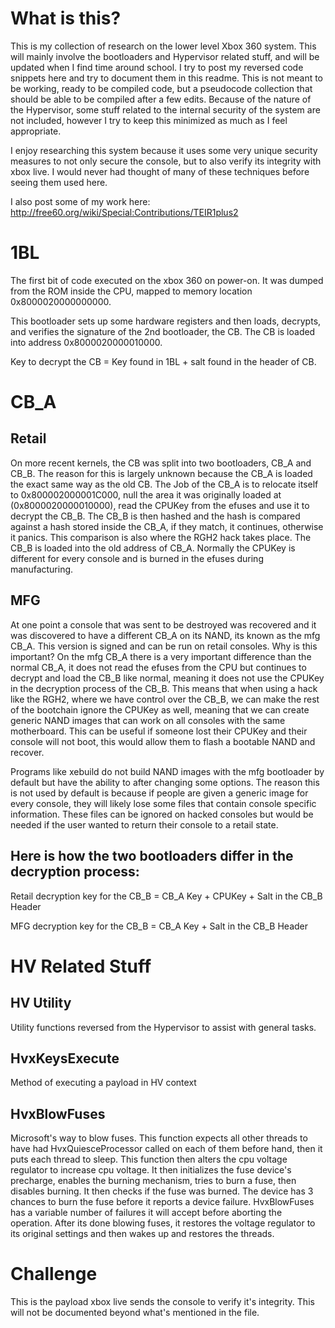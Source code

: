 # What is this?
This is my collection of research on the lower level Xbox 360 system. This will mainly involve the bootloaders and Hypervisor related stuff, and will be updated when I find time around school. I try to post my reversed code snippets here and try to document them in this readme. This is not meant to be working, ready to be compiled code, but a pseudocode collection that should be able to be compiled after a few edits. Because of the nature of the Hypervisor, some stuff related to the internal security of the system are not included, however I try to keep this minimized as much as I feel appropriate.

I enjoy researching this system because it uses some very unique security measures to not only secure the console, but to also verify its integrity with xbox live. I would never had thought of many of these techniques before seeing them used here.

I also post some of my work here: http://free60.org/wiki/Special:Contributions/TEIR1plus2

# 1BL
The first bit of code executed on the xbox 360 on power-on. It was dumped from the ROM inside the CPU, mapped to memory location 0x8000020000000000.

This bootloader sets up some hardware registers and then loads, decrypts, and verifies the signature of the 2nd bootloader, the CB. The CB is loaded into address 0x8000020000010000.

Key to decrypt the CB = Key found in 1BL + salt found in the header of CB.

# CB_A
## Retail
On more recent kernels, the CB was split into two bootloaders, CB_A and CB_B. The reason for this is largely unknown because the CB_A is loaded the exact same way as the old CB. The Job of the CB_A is to relocate itself to 0x800002000001C000, null the area it was originally loaded at (0x8000020000010000), read the CPUKey from the efuses and use it to decrypt the CB_B. The CB_B is then hashed and the hash is compared against a hash stored inside the CB_A, if they match, it continues, otherwise it panics. This comparison is also where the RGH2 hack takes place. The CB_B is loaded into the old address of CB_A. Normally the CPUKey is different for every console and is burned in the efuses during manufacturing.

## MFG
At one point a console that was sent to be destroyed was recovered and it was discovered to have a different CB_A on its NAND, its known as the mfg CB_A. This version is signed and can be run on retail consoles. Why is this important? On the mfg CB_A there is a very important difference than the normal CB_A, it does not read the efuses from the CPU but continues to decrypt and load the CB_B like normal, meaning it does not use the CPUKey in the decryption process of the CB_B. This means that when using a hack like the RGH2, where we have control over the CB_B, we can make the rest of the bootchain ignore the CPUKey as well, meaning that we can create generic NAND images that can work on all consoles with the same motherboard. This can be useful if someone lost their CPUKey and their console will not boot, this would allow them to flash a bootable NAND and recover.

Programs like xebuild do not build NAND images with the mfg bootloader by default but have the ability to after changing some options. The reason this is not used by default is because if people are given a generic image for every console, they will likely lose some files that contain console specific information. These files can be ignored on hacked consoles but would be needed if the user wanted to return their console to a retail state.

## Here is how the two bootloaders differ in the decryption process:

Retail decryption key for the CB_B = CB_A Key + CPUKey + Salt in the CB_B Header

MFG decryption key for the CB_B = CB_A Key + Salt in the CB_B Header

# HV Related Stuff
## HV Utility
Utility functions reversed from the Hypervisor to assist with general tasks.

## HvxKeysExecute
Method of executing a payload in HV context

## HvxBlowFuses
Microsoft's way to blow fuses. This function expects all other threads to have had HvxQuiesceProcessor called on each of them before hand, then it puts each thread to sleep. This function then alters the cpu voltage regulator to increase cpu voltage. It then initializes the fuse device's precharge, enables the burning mechanism, tries to burn a fuse, then disables burning. It then checks if the fuse was burned. The device has 3 chances to burn the fuse before it reports a device failure. HvxBlowFuses has a variable number of failures it will accept before aborting the operation. After its done blowing fuses, it restores the voltage regulator to its original settings and then wakes up and restores the threads.

# Challenge
This is the payload xbox live sends the console to verify it's integrity. This will not be documented beyond what's mentioned in the file.
